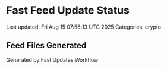 # Fast Feed Update Status
Last updated: Fri Aug 15 07:56:13 UTC 2025
Categories: crypto

## Feed Files Generated

Generated by Fast Updates Workflow
